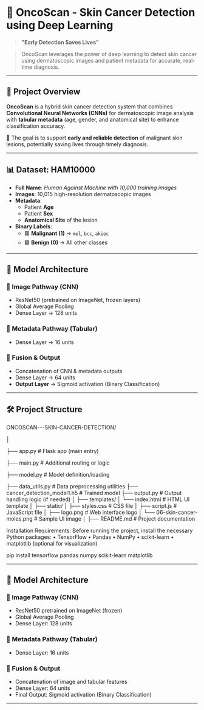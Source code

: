 # 🧬 OncoScan - Skin Cancer Detection using Deep Learning

> **"Early Detection Saves Lives"**  

> OncoScan leverages the power of deep learning to detect skin cancer using dermatoscopic images and patient metadata for accurate, real-time diagnosis.

---

## 🚀 Project Overview

**OncoScan** is a hybrid skin cancer detection system that combines **Convolutional Neural Networks (CNNs)** for dermatoscopic image analysis with **tabular 
metadata** (age, gender, and anatomical site) to enhance classification accuracy.

🎯 The goal is to support **early and reliable detection** of malignant skin lesions, potentially saving lives through timely diagnosis.

---

## 📊 Dataset: HAM10000

- **Full Name**: *Human Against Machine with 10,000 training images*
- **Images**: 10,015 high-resolution dermatoscopic images
- **Metadata**:
  - Patient **Age**
  - Patient **Sex**
  - **Anatomical Site** of the lesion
- **Binary Labels**:
  - 🟥 **Malignant (1)** → `mel`, `bcc`, `akiec`
  - 🟩 **Benign (0)** → All other classes

---

## 🧠 Model Architecture

### 🔹 Image Pathway (CNN)
- ResNet50 (pretrained on ImageNet, frozen layers)
- Global Average Pooling
- Dense Layer → 128 units

### 🔹 Metadata Pathway (Tabular)
- Dense Layer → 16 units

### 🔹 Fusion & Output
- Concatenation of CNN & metadata outputs
- Dense Layer → 64 units
- **Output Layer** → Sigmoid activation (Binary Classification)

---

## 🛠️ Project Structure

ONCOSCAN---SKIN-CANCER-DETECTION/

│

├── app.py                       # Flask app (main entry)

├── main.py                      # Additional routing or logic

├── model.py                     # Model definition/loading

├── data_utils.py                # Data preprocessing utilities
├── cancer_detection_model1.h5   # Trained model
├── output.py                    # Output handling logic (if needed)
│
├── templates/
│   └── index.html               # HTML UI template
│
├── static/
│   ├── styles.css               # CSS file
│   ├── script.js                # JavaScript file
│   ├── logo.png                 # Web interface logo
│   └── 06-skin-cancer-moles.png # Sample UI image
│
├── README.md                    # Project documentation

Installation Requirements: Before running the project, install the necessary Python packages:
•	TensorFlow
•	Pandas
•	NumPy
•	scikit-learn
•	matplotlib (optional for visualization)

pip install tensorflow pandas numpy scikit-learn matplotlib

----

## 🧠 Model Architecture

### 🔹 Image Pathway (CNN)
- ResNet50 pretrained on ImageNet (frozen)
- Global Average Pooling
- Dense Layer: 128 units

### 🔹 Metadata Pathway (Tabular)
- Dense Layer: 16 units

### 🔹 Fusion & Output
- Concatenation of image and tabular features
- Dense Layer: 64 units
- Final Output: Sigmoid activation (Binary Classification)

---
